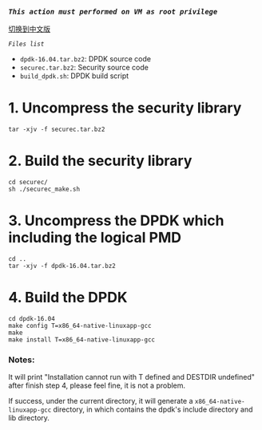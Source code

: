 ### *`This action must performed on VM as root privilege`* ###

[切换到中文版](./README_CN.md)

*`Files list`*

* `dpdk-16.04.tar.bz2`: DPDK source code  
* `securec.tar.bz2`: Security source code  
* `build_dpdk.sh`: DPDK build script  

# 1. Uncompress the security library

`tar -xjv -f securec.tar.bz2`  

# 2. Build the security library

`cd securec/`  
`sh ./securec_make.sh`  

# 3. Uncompress the DPDK which including the logical PMD

`cd ..`  
`tar -xjv -f dpdk-16.04.tar.bz2`

# 4. Build the DPDK

`cd dpdk-16.04`  
`make config T=x86_64-native-linuxapp-gcc`  
`make`  
`make install T=x86_64-native-linuxapp-gcc`  

### Notes:  
It will print "Installation cannot run with T defined and DESTDIR undefined" after finish step 4, please feel fine, it is not a problem.


If success, under the current directory, it will generate a `x86_64-native-linuxapp-gcc` directory, in which contains the dpdk's include directory and lib directory.
